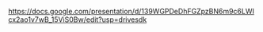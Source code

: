 https://docs.google.com/presentation/d/139WGPDeDhFGZpzBN6m9c6LWIcx2ao1v7wB_15ViS0Bw/edit?usp=drivesdk
